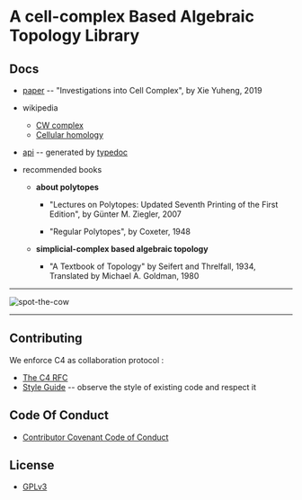 # A cell-complex Based Algebraic Topology Library

## Docs

- [paper](https://xieyuheng.github.io/writing/investigations-into-cell-complex.html)
  -- "Investigations into Cell Complex", by Xie Yuheng, 2019

- wikipedia
  - [CW complex](https://en.wikipedia.org/wiki/CW_complex)
  - [Cellular homology](https://en.wikipedia.org/wiki/Cellular_homology)

- [api](http://api.cell-complex.surge.sh)
  -- generated by [typedoc](https://github.com/TypeStrong/typedoc)

- recommended books

  - **about polytopes**

    - "Lectures on Polytopes: Updated Seventh Printing of the First Edition",
      by Günter M. Ziegler, 2007

    - "Regular Polytopes", by Coxeter, 1948

  - **simplicial-complex based algebraic topology**

    - "A Textbook of Topology"
      by Seifert and Threlfall, 1934,
      Translated by Michael A. Goldman, 1980

------

![spot-the-cow](https://github.com/xieyuheng/image-link/blob/master/homotopy/spot-the-cow.gif)

------

## Contributing

We enforce C4 as collaboration protocol :
- [The C4 RFC](https://rfc.zeromq.org/spec:42/C4)
- [Style Guide](STYLE-GUIDE.md) -- observe the style of existing code and respect it

## Code Of Conduct

- [Contributor Covenant Code of Conduct](CODE-OF-CONDUCT.md)

## License

- [GPLv3](LICENSE)
